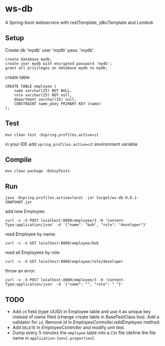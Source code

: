 ws-db
=====

A Spring-boot webservice with restTemplate, jdbcTemplate and Lombok

Setup
---
Create db 'mydb' user 'mydb' pass: 'mydb'

```
create database mydb;
create user mydb with encrypted password 'mydb';
grant all privileges on database mydb to mydb;
```

create table
```
CREATE TABLE employee (	
	name varchar(25) NOT NULL,
	role varchar(25) NOT null,
	department varchar(15) null,
	CONSTRAINT name_pkey PRIMARY KEY (name)	
);
```

Test
----

`mvn clean test -Dspring.profiles.active=it`

in your IDE add `spring.profiles.active=it` environment variable 

Compile
---
`mvn clean package -DskipTests`

Run
----

`java -Dspring.profiles.active=local -jar target/ws-db-0.0.1-SNAPSHOT.jar`

add new Employee:

`curl -v -X POST localhost:8080/employee/3 -H 'Content-Type:application/json' -d '{"name": "bob", "role": "developer"}'`

read Employee by name:

`curl -v -X GET localhost:8080/employee/bob`

read all Employees by role:

`curl -v -X GET localhost:8080/employee/role/developer`

throw an error:

`curl -v -X POST localhost:8080/employee/3 -H 'Content-Type:application/json' -d '{"name": "", "role": " "}'`

TODO
----
* Add `id` field (type _UUID_) in Employee table and use it as unique key instead of _name_ filed (change create table in BaseTestClass too). Add a validator for `id`. Remove _id_ in _EmployeeController.addEmployee_ method.
* Add `DELETE` in _EmployeeController_ and modify unit test.
* Dump every 5 minutes the `employee` table into a `CSV` file (define the file name in `application-{env}.properties`).
